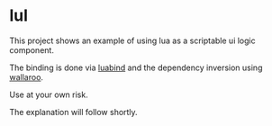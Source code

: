 lul
===

This project shows an example of using lua as a scriptable ui logic component.

The binding is done via [luabind](http://www.rasterbar.com/products/luabind/docs.html)
and the dependency inversion using [wallaroo](https://code.google.com/p/wallaroo/).

Use at your own risk.

The explanation will follow shortly.
